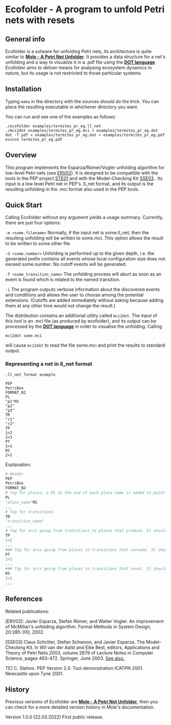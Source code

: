 # Ecofolder - A program to unfold Petri nets with resets

## General info

Ecofolder is a sotware for unfolding Petri nets, its architecture is quite similar to [**Mole - A Petri Net Unfolder**](http://www.lsv.fr/~schwoon/tools/mole/). It provides a data structure for a net's unfolding and a way to visualize it in a .pdf file using the [**DOT language**](https://graphviz.org/doc/info/lang.html). Ecofolder aims to deliver means for analysing ecosystem dynamics in nature, but its usage is not restricted to those particular systems.

## Installation

Typing `make` in the directory with the sources should do the trick. You can place the resulting executable in whichever directory you want.

You can run and see one of the examples as follows:

```console
./ecofolder examples/termites_pr_eg.ll_net
./mci2dot examples/termites_pr_eg.mci > examples/termites_pr_eg.dot
dot -T pdf < examples/termites_pr_eg.dot > examples/termites_pr_eg.pdf
evince termites_pr_eg.pdf
```

## Overview

This program implements the Esparza/Römer/Vogler unfolding algorithm for
low-level Petri nets (see [ERV02](#erv02)). It is designed to be compatible with
the tools in the PEP project [STE01](TE) and with the Model-Checking Kit [SSE03](#sse03)
. Its input is a low level Petri net in PEP's .ll_net format, and its output
is the resulting unfolding in the .mci format also used in the PEP tools.

## Quick Start

Calling Ecofolder without any argument yields a usage summary.
Currently, there are just four options:

`-m <some.filename>`
	Normally, if the input net is some.ll_net, then the resulting
	unfolding will be written to some.mci. This option allows the
	result to be written to some other file.

`-d <some.number>`
	Unfolding is performed up to the given depth, i.e. the generated
	prefix contains all events whose local configuration size does
	not exceed some.number. No cutoff events will be generated.

`-T <some_transition_name>`
	The unfolding process will abort as soon as an event is found
	which is related to the named transition.

`-i`	The program outputs verbose information about the discovered
	events and conditions and allows the user to choose among the
	potential extensions. (Cutoffs are added immediately without
	asking because adding them at any other time would not change
	the result.)

The distribution contains an additional utility
called `mci2dot`. The input of this tool is an .mci file (as produced
by ecofolder), and its output can be processed by the [**DOT language**](https://graphviz.org/doc/info/lang.html) in
order to visualise the unfolding. Calling

```console
mci2dot some.mci
```

will cause `mci2dot` to read the file some.mci and print the results
to standard output.

### Representing a net in ll_net format

```
.ll_net format example

PEP 
PetriBox
FORMAT_N2
PL 
"p1"M1
"p2"
"p3"
TR
"r1"
"r2"
TP
1<2
2<3
PT
1>1
RS
2>2
```

Explanation:
```python
# Header
PEP 
PetriBox
FORMAT_N2
# Tag for places, a M1 at the end of each place name is added to point out is marked for the initial marking.
PL
"place_name"M1 
...
# Tag for transitions
TR
"transition_name"
...
# Tag for arcs going from transitions to places that produce. It should be interpreted as the first transition produces a token in the second place, i.e., first_transition < second_place.
TP
1<2
...
### Tag for arcs going from places to transitions that consume. It should be interpreted as the first transition consumes a token in the first place, i.e., first_place > first_transition.
PT
1>1
...
### Tag for arcs going from places to transitions that reset. It should be interpreted as the second transition resets all tokens (if any) in the second place, i.e., second_place > second_transition.
RS
2>2
...
```
## References

Related publications:

<a id=erv02>[ERV02]</a>: Javier Esparza, Stefan Römer, and Walter Vogler. An improvement of
	McMillan's unfolding algorithm. Formal Methods in System Design,
	20:285-310, 2002.

<a id=sse03>[SSE03]</a> Claus Schröter, Stefan Schwoon, and Javier Esparza. The Model-Checking
	Kit. In Wil van der Aalst and Eike Best, editors, Applications and
	Theory of Petri Nets 2003, volume 2679 of Lecture Notes in Computer
	Science, pages 463-472. Springer, June 2003. [See also.](https://doi.org/10.1007/3-540-44919-1_29)

<a idTE>TE]</a> C. Stehno. PEP Version 2.0. Tool demonstration ICATPN 2001.
	Newcastle upon Tyne 2001.

## History

Previous versions of Ecofolder are [**Mole - A Petri Net Unfolder**](http://www.lsv.fr/~schwoon/tools/mole/), then you can check for a more detailed version history in Mole's documentation.

Version 1.0.0 (22.03.2022)
	First public release.
